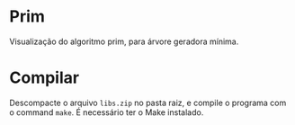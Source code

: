 # Prim

Visualização do algoritmo prim, para árvore geradora mínima.

# Compilar

Descompacte o arquivo `libs.zip` no pasta raiz, e compile o programa com o
command `make`. É necessário ter o Make instalado.
